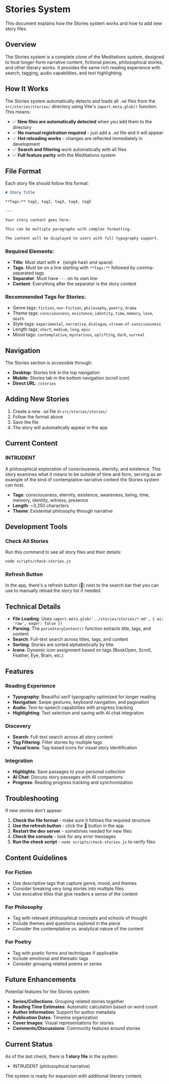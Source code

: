 # Stories System

This document explains how the Stories system works and how to add new story files.

## Overview

The Stories system is a complete clone of the Meditations system, designed to host longer-form narrative content, fictional pieces, philosophical stories, and other literary works. It provides the same rich reading experience with search, tagging, audio capabilities, and text highlighting.

## How It Works

The Stories system automatically detects and loads all `.md` files from the `src/stories/stories/` directory using Vite's `import.meta.glob()` function. This means:

- ✅ **New files are automatically detected** when you add them to the directory
- ✅ **No manual registration required** - just add a `.md` file and it will appear
- ✅ **Hot reloading works** - changes are reflected immediately in development
- ✅ **Search and filtering** work automatically with all files
- ✅ **Full feature parity** with the Meditations system

## File Format

Each story file should follow this format:

```markdown
# Story Title

**Tags:** tag1, tag2, tag3, tag4, tag5

---

Your story content goes here.

This can be multiple paragraphs with complex formatting.

The content will be displayed to users with full typography support.
```

### Required Elements:
- **Title**: Must start with `# ` (single hash and space)
- **Tags**: Must be on a line starting with `**Tags:**` followed by comma-separated tags
- **Separator**: Must have `---` on its own line
- **Content**: Everything after the separator is the story content

### Recommended Tags for Stories:
- Genre tags: `fiction`, `non-fiction`, `philosophy`, `poetry`, `drama`
- Theme tags: `consciousness`, `existence`, `identity`, `time`, `memory`, `love`, `death`
- Style tags: `experimental`, `narrative`, `dialogue`, `stream-of-consciousness`
- Length tags: `short`, `medium`, `long`, `epic`
- Mood tags: `contemplative`, `mysterious`, `uplifting`, `dark`, `surreal`

## Navigation

The Stories section is accessible through:
- **Desktop**: Stories link in the top navigation
- **Mobile**: Stories tab in the bottom navigation (scroll icon)
- **Direct URL**: `/stories`

## Adding New Stories

1. Create a new `.md` file in `src/stories/stories/`
2. Follow the format above
3. Save the file
4. The story will automatically appear in the app

## Current Content

### INTRUDENT
A philosophical exploration of consciousness, eternity, and existence. This story examines what it means to be outside of time and form, serving as an example of the kind of contemplative narrative content the Stories system can host.

- **Tags**: consciousness, eternity, existence, awareness, being, time, memory, identity, witness, presence
- **Length**: ~3,250 characters
- **Theme**: Existential philosophy through narrative

## Development Tools

### Check All Stories
Run this command to see all story files and their details:

```bash
node scripts/check-stories.js
```

### Refresh Button
In the app, there's a refresh button (🔄) next to the search bar that you can use to manually reload the story list if needed.

## Technical Details

- **File Loading**: Uses `import.meta.glob('../stories/stories/*.md', { as: 'raw', eager: false })`
- **Parsing**: The `parseStoryContent()` function extracts title, tags, and content
- **Search**: Full-text search across titles, tags, and content
- **Sorting**: Stories are sorted alphabetically by title
- **Icons**: Dynamic icon assignment based on tags (BookOpen, Scroll, Feather, Eye, Brain, etc.)

## Features

### Reading Experience
- **Typography**: Beautiful serif typography optimized for longer reading
- **Navigation**: Swipe gestures, keyboard navigation, and pagination
- **Audio**: Text-to-speech capabilities with progress tracking
- **Highlighting**: Text selection and saving with AI chat integration

### Discovery
- **Search**: Full-text search across all story content
- **Tag Filtering**: Filter stories by multiple tags
- **Visual Icons**: Tag-based icons for visual story identification

### Integration
- **Highlights**: Save passages to your personal collection
- **AI Chat**: Discuss story passages with AI companions
- **Progress**: Reading progress tracking and synchronization

## Troubleshooting

If new stories don't appear:

1. **Check the file format** - make sure it follows the required structure
2. **Use the refresh button** - click the 🔄 button in the app
3. **Restart the dev server** - sometimes needed for new files
4. **Check the console** - look for any error messages
5. **Run the check script** - `node scripts/check-stories.js` to verify files

## Content Guidelines

### For Fiction
- Use descriptive tags that capture genre, mood, and themes
- Consider breaking very long stories into multiple files
- Use evocative titles that give readers a sense of the content

### For Philosophy
- Tag with relevant philosophical concepts and schools of thought
- Include themes and questions explored in the piece
- Consider the contemplative vs. analytical nature of the content

### For Poetry
- Tag with poetic forms and techniques if applicable
- Include emotional and thematic tags
- Consider grouping related poems or series

## Future Enhancements

Potential features for the Stories system:
- **Series/Collections**: Grouping related stories together
- **Reading Time Estimates**: Automatic calculation based on word count
- **Author Information**: Support for author metadata
- **Publication Dates**: Timeline organization
- **Cover Images**: Visual representations for stories
- **Comments/Discussions**: Community features around stories

## Current Status

As of the last check, there is **1 story file** in the system:
- INTRUDENT (philosophical narrative)

The system is ready for expansion with additional literary content.
